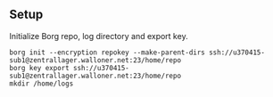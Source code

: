 ## Setup
Initialize Borg repo, log directory and export key.
```console
borg init --encryption repokey --make-parent-dirs ssh://u370415-sub1@zentrallager.walloner.net:23/home/repo
borg key export ssh://u370415-sub1@zentrallager.walloner.net:23/home/repo
mkdir /home/logs
```

